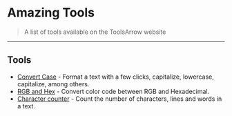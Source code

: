# Amazing Tools 

> A list of tools available on the ToolsArrow website

---

## Tools

- [Convert Case](https://toolsarrow.com/convert-case) - Format a text with a few clicks, capitalize, lowercase, capitalize, among others.
- [RGB and Hex](https://toolsarrow.com/rgb-and-hex) - Convert color code between RGB and Hexadecimal.
- [Character counter](https://toolsarrow.com/character-counter) - Count the number of characters, lines and words in a text.